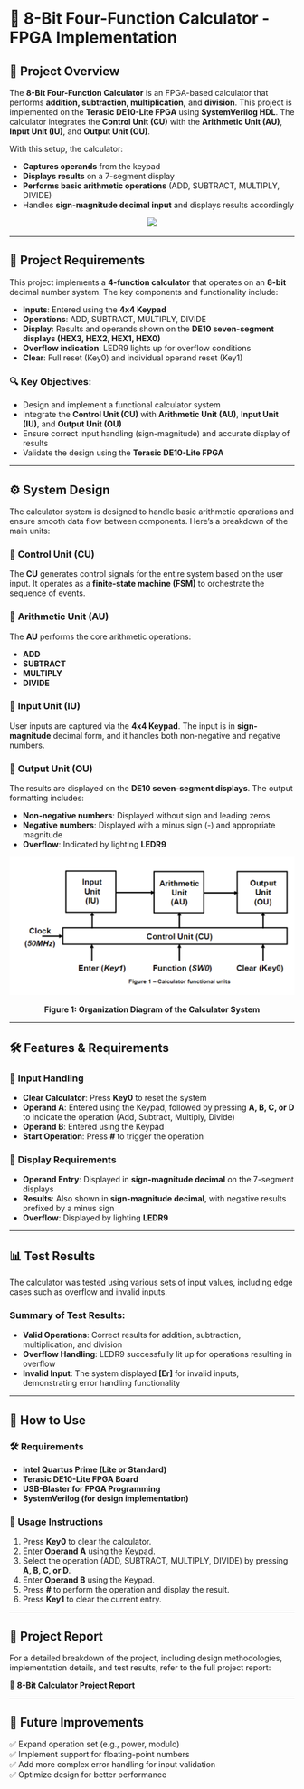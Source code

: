 # 🧮 8-Bit Four-Function Calculator - FPGA Implementation

## 📌 Project Overview
The **8-Bit Four-Function Calculator** is an FPGA-based calculator that performs **addition, subtraction, multiplication,** and **division**. This project is implemented on the **Terasic DE10-Lite FPGA** using **SystemVerilog HDL**. The calculator integrates the **Control Unit (CU)** with the **Arithmetic Unit (AU)**, **Input Unit (IU)**, and **Output Unit (OU)**. 

With this setup, the calculator:
- **Captures operands** from the keypad
- **Displays results** on a 7-segment display
- **Performs basic arithmetic operations** (ADD, SUBTRACT, MULTIPLY, DIVIDE)
- Handles **sign-magnitude decimal input** and displays results accordingly

<p align="center">
  <img src="https://media4.giphy.com/media/v1.Y2lkPTc5MGI3NjExOHo1enN0Zzhpa3dmZGdjMzBxYTc0bjNwZG96cjVibjQ0NGV6b25wMCZlcD12MV9pbnRlcm5hbF9naWZfYnlfaWQmY3Q9Zw/3o7btObApReFdPILwk/giphy.gif"/>
</p>

---

## 🎯 Project Requirements
This project implements a **4-function calculator** that operates on an **8-bit** decimal number system. The key components and functionality include:

- **Inputs**: Entered using the **4x4 Keypad**
- **Operations**: ADD, SUBTRACT, MULTIPLY, DIVIDE
- **Display**: Results and operands shown on the **DE10 seven-segment displays (HEX3, HEX2, HEX1, HEX0)**
- **Overflow indication**: LEDR9 lights up for overflow conditions
- **Clear**: Full reset (Key0) and individual operand reset (Key1)

### 🔍 **Key Objectives:**
- Design and implement a functional calculator system
- Integrate the **Control Unit (CU)** with **Arithmetic Unit (AU)**, **Input Unit (IU)**, and **Output Unit (OU)**
- Ensure correct input handling (sign-magnitude) and accurate display of results
- Validate the design using the **Terasic DE10-Lite FPGA**

---

## ⚙️ System Design
The calculator system is designed to handle basic arithmetic operations and ensure smooth data flow between components. Here’s a breakdown of the main units:

### 🔹 **Control Unit (CU)**
The **CU** generates control signals for the entire system based on the user input. It operates as a **finite-state machine (FSM)** to orchestrate the sequence of events.

### 🔹 **Arithmetic Unit (AU)**
The **AU** performs the core arithmetic operations:
- **ADD**
- **SUBTRACT**
- **MULTIPLY**
- **DIVIDE**

### 🔹 **Input Unit (IU)**
User inputs are captured via the **4x4 Keypad**. The input is in **sign-magnitude** decimal form, and it handles both non-negative and negative numbers.

### 🔹 **Output Unit (OU)**
The results are displayed on the **DE10 seven-segment displays**. The output formatting includes:
- **Non-negative numbers**: Displayed without sign and leading zeros
- **Negative numbers**: Displayed with a minus sign (-) and appropriate magnitude
- **Overflow**: Indicated by lighting **LEDR9**

<p align="center">
  <img src="./images/system_diagram.png"/>
</p>  
<p align="center"><b>Figure 1: Organization Diagram of the Calculator System</b></p>

---

## 🛠️ Features & Requirements

### 🔹 **Input Handling**  
- **Clear Calculator**: Press **Key0** to reset the system
- **Operand A**: Entered using the Keypad, followed by pressing **A, B, C, or D** to indicate the operation (Add, Subtract, Multiply, Divide)
- **Operand B**: Entered using the Keypad
- **Start Operation**: Press **#** to trigger the operation

### 🔹 **Display Requirements**  
- **Operand Entry**: Displayed in **sign-magnitude decimal** on the 7-segment displays
- **Results**: Also shown in **sign-magnitude decimal**, with negative results prefixed by a minus sign
- **Overflow**: Displayed by lighting **LEDR9**

---

## 📊 Test Results

The calculator was tested using various sets of input values, including edge cases such as overflow and invalid inputs.

### Summary of Test Results:
- **Valid Operations**: Correct results for addition, subtraction, multiplication, and division
- **Overflow Handling**: LEDR9 successfully lit up for operations resulting in overflow
- **Invalid Input**: The system displayed **[Er]** for invalid inputs, demonstrating error handling functionality

---

## 🔧 How to Use

### 🛠️ Requirements
- **Intel Quartus Prime (Lite or Standard)**
- **Terasic DE10-Lite FPGA Board**
- **USB-Blaster for FPGA Programming**
- **SystemVerilog (for design implementation)**

### 📝 Usage Instructions
1. Press **Key0** to clear the calculator.
2. Enter **Operand A** using the Keypad.
3. Select the operation (ADD, SUBTRACT, MULTIPLY, DIVIDE) by pressing **A, B, C, or D**.
4. Enter **Operand B** using the Keypad.
5. Press **#** to perform the operation and display the result.
6. Press **Key1** to clear the current entry.

---

## 📂 Project Report

For a detailed breakdown of the project, including design methodologies, implementation details, and test results, refer to the full project report:

📄 **[8-Bit Calculator Project Report](docs/Calculator_Project_Report.pdf)**

---

## 🔮 Future Improvements

✅ Expand operation set (e.g., power, modulo)  
✅ Implement support for floating-point numbers  
✅ Add more complex error handling for input validation  
✅ Optimize design for better performance

